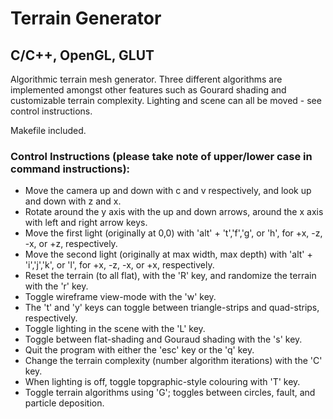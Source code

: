 # Terrain Generator 
## C/C++, OpenGL, GLUT

Algorithmic terrain mesh generator. Three different algorithms are implemented amongst other features such as Gourard shading and customizable terrain complexity. Lighting and scene can all be moved - see control instructions.

Makefile included.

### Control Instructions (please take note of upper/lower case in command instructions):
- Move the camera up and down with c and v respectively, and look up and down with z and x.
- Rotate around the y axis with the up and down arrows, around the x axis with left and right arrow keys.
- Move the first light (originally at 0,0) with 'alt' + 't','f','g', or 'h', for +x, -z, -x, or +z, respectively.
- Move the second light (originally at max width, max depth) with 'alt' + 'i','j','k', or 'l', for +x, -z, -x, or +x, respectively.
- Reset the terrain (to all flat), with the 'R' key, and randomize the terrain with the 'r' key.
- Toggle wireframe view-mode with the 'w' key.
- The 't' and 'y' keys can toggle between triangle-strips and quad-strips, respectively.
- Toggle lighting in the scene with the 'L' key.
- Toggle between flat-shading and Gouraud shading with the 's' key.
- Quit the program with either the 'esc' key or the 'q' key.
- Change the terrain complexity (number algorithm iterations) with the 'C' key.
- When lighting is off, toggle topgraphic-style colouring with 'T' key.
- Toggle terrain algorithms using 'G'; toggles between circles, fault, and particle deposition.
